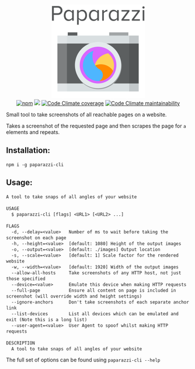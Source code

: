 <p align="center">
    <img width=256 src="https://raw.githubusercontent.com/GodlikePenguin/Paparazzi/master/assets/logo.png">
    <br />
    <a href="https://www.npmjs.com/package/paparazzi-cli"><img alt="npm" src="https://img.shields.io/npm/v/paparazzi-cli?logo=npm"></a>
    <a href="https://github.com/GodlikePenguin/Paparazzi/actions"><img src="https://github.com/GodlikePenguin/Paparazzi/actions/workflows/test.yml/badge.svg"></a>
    <a href="https://codeclimate.com/github/GodlikePenguin/Paparazzi"><img alt="Code Climate coverage" src="https://img.shields.io/codeclimate/coverage/GodlikePenguin/Paparazzi?logo=codeclimate"></a>
    <a href="https://codeclimate.com/github/GodlikePenguin/Paparazzi"><img alt="Code Climate maintainability" src="https://img.shields.io/codeclimate/maintainability/GodlikePenguin/Paparazzi?logo=codeclimate"></a>
</p>

Small tool to take screenshots of all reachable pages on a website.

Takes a screenshot of the requested page and then scrapes the page for `a` elements and repeats.

## Installation:
```
npm i -g paparazzi-cli
```

## Usage:
```
A tool to take snaps of all angles of your website

USAGE
  $ paparazzi-cli [flags] <URL1> [<URL2> ...]

FLAGS
  -d, --delay=<value>   Number of ms to wait before taking the screenshot on each page
  -h, --height=<value>  [default: 1080] Height of the output images
  -o, --output=<value>  [default: ./images] Output location
  -s, --scale=<value>   [default: 1] Scale factor for the rendered website
  -w, --width=<value>   [default: 1920] Width of the output images
  --allow-all-hosts     Take screenshots of any HTTP host, not just those specified
  --device=<value>      Emulate this device when making HTTP requests
  --full-page           Ensure all content on page is included in screenshot (will override width and height settings)
  --ignore-anchors      Don't take screenshots of each separate anchor link
  --list-devices        List all devices which can be emulated and exit (Note this is a long list)
  --user-agent=<value>  User Agent to spoof whilst making HTTP requests

DESCRIPTION
  A tool to take snaps of all angles of your website
```
The full set of options can be found using `paparazzi-cli --help`
